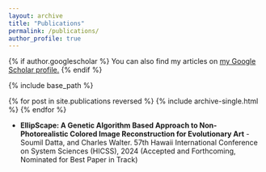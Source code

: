 ```yaml
---
layout: archive
title: "Publications"
permalink: /publications/
author_profile: true
---
```


{% if author.googlescholar %}
  You can also find my articles on <u><a href="{{author.googlescholar}}">my Google Scholar profile</a>.</u>
{% endif %}

{% include base_path %}

{% for post in site.publications reversed %}
  {% include archive-single.html %}
{% endfor %}

* **EllipScape: A Genetic Algorithm Based Approach to Non-Photorealistic Colored Image Reconstruction for Evolutionary Art** - Soumil Datta, and Charles Walter. 57th Hawaii International Conference on System Sciences (HICSS), 2024 (Accepted and Forthcoming, Nominated for Best Paper in Track)